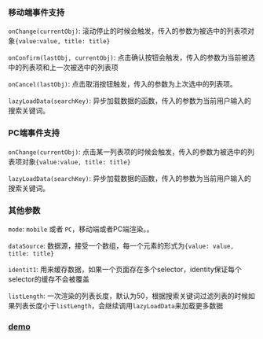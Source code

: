 ### 移动端事件支持

`onChange(currentObj)`: 滚动停止的时候会触发，传入的参数为被选中的列表项对象`{value:value, title: title}`

`onConfirm(lastObj, currentObj)`: 点击确认按钮会触发，传入的参数为当前被选中的列表项和上一次被选中的列表项

`onCancel(lastObj)`: 点击取消按钮触发，传入的参数为上次选中的列表项。

`lazyLoadData(searchKey)`: 异步加载数据的函数，传入的参数为当前用户输入的搜索关键词。


### PC端事件支持

`onChange(currentObj)`: 点击某一列表项的时候会触发，传入的参数为被选中的列表项对象`{value:value, title: title}`

`lazyLoadData(searchKey)`: 异步加载数据的函数，传入的参数为当前用户输入的搜索关键词。


### 其他参数

`mode`: `mobile` 或者 `PC`，移动端或者PC端渲染。。

`dataSource`: 数据源，接受一个数组，每一个元素的形式为`{value: value, title: title}`

`identit1`: 用来缓存数据，如果一个页面存在多个selector，identity保证每个selector的缓存不会被覆盖

`listLength`: 一次渲染的列表长度，默认为50，根据搜索关键词过滤列表的时候如果列表长度小于`listLength`，会继续调用`lazyLoadData`来加载更多数据



### [demo](https://jsfiddle.net/n5u2wwjg/49749/)
